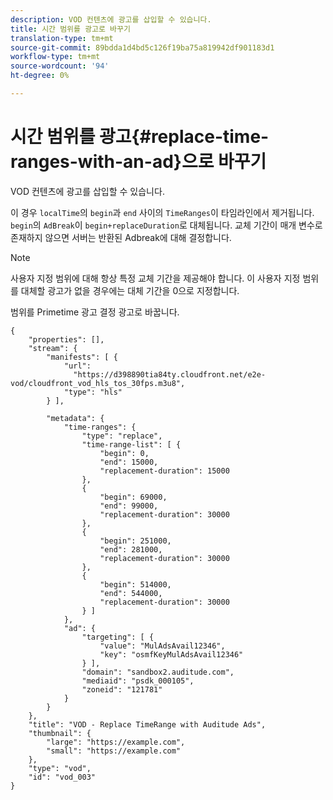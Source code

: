 ```yaml
---
description: VOD 컨텐츠에 광고를 삽입할 수 있습니다.
title: 시간 범위를 광고로 바꾸기
translation-type: tm+mt
source-git-commit: 89bdda1d4bd5c126f19ba75a819942df901183d1
workflow-type: tm+mt
source-wordcount: '94'
ht-degree: 0%

---
```



# 시간 범위를 광고{#replace-time-ranges-with-an-ad}으로 바꾸기

VOD 컨텐츠에 광고를 삽입할 수 있습니다.

이 경우 `localTime`의 `begin`과 `end` 사이의 `TimeRanges`이 타임라인에서 제거됩니다. `begin`의 `AdBreak`이 `begin+replaceDuration`로 대체됩니다. 교체 기간이 매개 변수로 존재하지 않으면 서버는 반환된 Adbreak에 대해 결정합니다.

>[!NOTE]
>
>사용자 지정 범위에 대해 항상 특정 교체 기간을 제공해야 합니다. 이 사용자 지정 범위를 대체할 광고가 없을 경우에는 대체 기간을 0으로 지정합니다.

범위를 Primetime 광고 결정 광고로 바꿉니다.

```
{   
    "properties": [],
    "stream": {
        "manifests": [ {
            "url": 
              "https://d398890tia84ty.cloudfront.net/e2e-vod/cloudfront_vod_hls_tos_30fps.m3u8",
            "type": "hls"
        } ],
                 
        "metadata": {
            "time-ranges": {
                "type": "replace",
                "time-range-list": [ {
                    "begin": 0,
                    "end": 15000,
                    "replacement-duration": 15000 
                },
                {
                    "begin": 69000,
                    "end": 99000,
                    "replacement-duration": 30000
                },
                {
                    "begin": 251000,
                    "end": 281000,
                    "replacement-duration": 30000
                },
                {
                    "begin": 514000,
                    "end": 544000,
                    "replacement-duration": 30000
                } ]
            },
            "ad": {
                "targeting": [ {
                    "value": "MulAdsAvail12346",
                    "key": "osmfKeyMulAdsAvail12346"
                } ],
                "domain": "sandbox2.auditude.com",
                "mediaid": "psdk_000105",
                "zoneid": "121781"
            }     
        }
    },   
    "title": "VOD - Replace TimeRange with Auditude Ads",
    "thumbnail": {
        "large": "https://example.com",
        "small": "https://example.com"
    },
    "type": "vod",
    "id": "vod_003"
}
```


